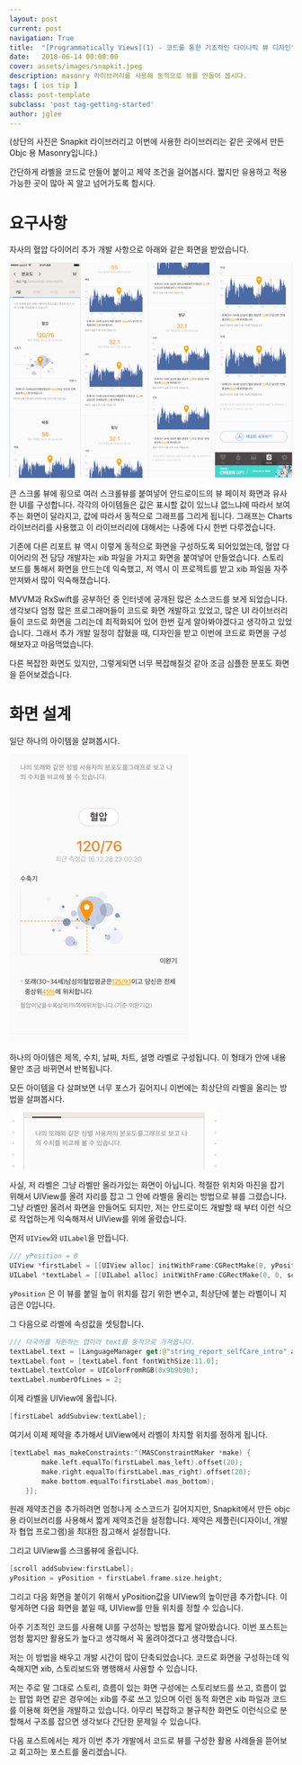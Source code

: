 ```yaml
---
layout: post
current: post
navigation: True
title:  "[Programmatically Views](1) - 코드를 통한 기초적인 다이나믹 뷰 디자인"
date:   2018-06-14 00:00:00
cover: assets/images/snapkit.jpeg
description: masonry 라이브러리를 사용해 동적으로 뷰를 만들어 봅시다.
tags: [ ios tip ]
class: post-template
subclass: 'post tag-getting-started'
author: jglee
---
```


(상단의 사진은 Snapkit 라이브러리고 이번에 사용한 라이브러리는 같은 곳에서 만든 Objc 용 Masonry입니다.)



 간단하게 라벨을 코드로 만들어 붙이고 제약 조건을 걸어봅시다. 짧지만 유용하고 적용 가능한 곳이 많아 꼭 알고 넘어가도록 합시다.

# 요구사항

 자사의 혈압 다이어리 추가 개발 사항으로 아래와 같은 화면을 받았습니다.

![reportView](../assets/images/reportView.png)

 큰 스크롤 뷰에 횡으로 여러 스크롤뷰를 붙여넣어 안드로이드의 뷰 페이저 화면과 유사한 UI를 구성합니다. 각각의 아이템들은 값은 표시할 값이 있느냐 없느냐에 따라서 보여주는 화면이 달라지고, 값에 따라서 동적으로 그래프를 그리게 됩니다. 그래프는 Charts 라이브러리를 사용했고 이 라이브러리에 대해서는 나중에 다시 한번 다루겠습니다.

 기존에 다른 리포트 뷰 역시 이렇게 동적으로 화면을 구성하도록 되어있었는데, 혈압 다이어리의 전 담당 개발자는 xib 파일을 가지고 화면을 붙여넣어 만들었습니다. 스토리 보드를 통해서 화면을 만드는데 익숙했고, 저 역시 이 프로젝트를 받고 xib 파일을 자주 만져봐서 많이 익숙해졌습니다.

 MVVM과 RxSwift를 공부하던 중 인터넷에 공개된 많은 소스코드를 보게 되었습니다. 생각보다 엄청 많은 프로그래머들이 코드로 화면 개발하고 있었고, 많은 UI 라이브러리들이 코드로 화면을 그리는데 최적화되어 있어 한번 깊게 알아봐야겠다고 생각하고 있었습니다. 그래서 추가 개발 일정이 잡혔을 때, 디자인을 받고 이번에 코드로 화면을 구성해보자고 마음먹었습니다.

 다른 복잡한 화면도 있지만, 그렇게되면 너무 복잡해질것 같아 조금 심플한 분포도 화면을 뜯어보겠습니다.



# 화면 설계

 일단 하나의 아이템을 살펴봅시다.

![items](../assets/images/reportItme.png)

 하나의 아이템은 제목, 수치, 날짜, 차트, 설명 라벨로 구성됩니다. 이 형태가 안에 내용물만 조금 바뀌면서 반복됩니다.

 모든 아이템을 다 살펴보면 너무 포스가 길어지니 이번에는 최상단의 라벨을 올리는 방법을 살펴봅시다.

![topLabel](../assets/images/topLabel.png)

 사실, 저 라벨은 그냥 라벨만 올라가있는 화면이 아닙니다. 적절한 위치와 마진을 잡기 위해서 UIView를 올려 자리를 잡고 그 안에 라벨을 올리는 방법으로 뷰를 그렸습니다. 그냥 라벨만 올려서 화면을 만들어도 되지만, 저는 안드로이드 개발할 때 부터 이런 식으로 작업하는게 익숙해져서 UIView를 위에 올렸습니다.



먼저 `UIView`와 `UILabel`을 만듭니다.

```swift
/// yPosition = 0
UIView *firstLabel = [[UIView alloc] initWithFrame:CGRectMake(0, yPosition, scrollViewWidth, 40)];
UILabel *textLabel = [[UILabel alloc] initWithFrame:CGRectMake(0, 0, scrollViewWidth, 20)];
```

 `yPosition` 은 이 뷰를 붙일 높이 위치를 잡기 위한 변수고, 최상단에 붙는 라벨이니 지금은 0입니다.



그 다음으로 라벨에 속성값을 셋팅합니다.

```swift
/// 다국어를 지원하는 앱이라 text를 동적으로 가져옵니다.
textLabel.text = [LanguageManager get:@"string_report_selfCare_intro" alter:@""];
textLabel.font = [textLabel.font fontWithSize:11.0];
textLabel.textColor = UIColorFromRGB(0x9b9b9b);
textLabel.numberOfLines = 2;
```



이제 라벨을 UIView에 올립니다.

```swift
[firstLabel addSubview:textLabel];
```



여기서 이제 제약을 추가해서 UIView에서 라벨이 차지할 위치를 정하게 됩니다.

```swift
[textLabel mas_makeConstraints:^(MASConstraintMaker *make) {
        make.left.equalTo(firstLabel.mas_left).offset(20);
        make.right.equalTo(firstLabel.mas_right).offset(20);
        make.bottom.equalTo(firstLabel.mas_bottom);
    }];
```

 원래 제약조건을 추가하려면 엄청나게 소스코드가 길어지지만, Snapkit에서 만든 objc용 라이브러리를 사용해서 짧게 제약조건을 설정합니다. 제약은 제플린(디자이너, 개발자 협업 프로그램)을 최대한 참고해서 설정합니다.



그리고 UIView를 스크롤뷰에 올립니다.

```swift
[scroll addSubview:firstLabel];
yPosition = yPosition + firstLabel.frame.size.height;
```

그리고 다음 화면을 붙이기 위해서 yPosition값을 UIView의 높이만큼 추가합니다. 이렇게하면 다음 화면을 붙일 때, UIView를 만들 위치를 정할 수 있습니다.



  아주 기초적인 코드를 사용해 UI를 구성하는 방법을 짧게 알아봤습니다. 이번 포스트는 엄청 짧지만 활용도가 높다고 생각해서 꼭 올려야겠다고 생각했습니다.

 저는 이 방법을 배우고 개발 시간이 많이 단축되었습니다. 코드로 화면을 구성하는데 익숙해지면 xib, 스토리보드와 병행해서 사용할 수 있습니다.

 저는 주로 말 그대로 스토리, 흐름이 있는 화면 구성에는 스토리보드를 쓰고, 흐름이 없는 팝업 화면 같은 경우에는 xib를 주로 쓰고 있으며 이런 동적 화면은 xib 파일과 코드를 이용해 화면을 개발하고 있습니다. 아무리 복잡하고 불규칙한 화면도 이런식으로 분할해서 구조를 잡으면 생각보다 간단한 문제일 수 있습니다.

 다음 포스트에서는 제가 이번 추가 개발에서 코드로 뷰를 구성한 활용 사례들을 뜯어보고 회고하는 포스트를 올리겠습니다.
